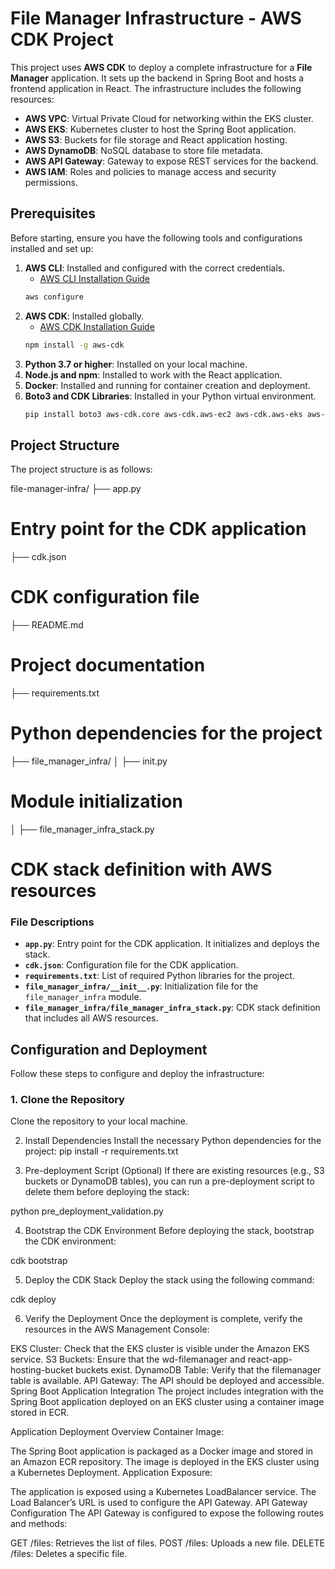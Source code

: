 # File Manager Infrastructure - AWS CDK Project

This project uses **AWS CDK** to deploy a complete infrastructure for a **File Manager** application. It sets up the backend in Spring Boot and hosts a frontend application in React. The infrastructure includes the following resources:

- **AWS VPC**: Virtual Private Cloud for networking within the EKS cluster.
- **AWS EKS**: Kubernetes cluster to host the Spring Boot application.
- **AWS S3**: Buckets for file storage and React application hosting.
- **AWS DynamoDB**: NoSQL database to store file metadata.
- **AWS API Gateway**: Gateway to expose REST services for the backend.
- **AWS IAM**: Roles and policies to manage access and security permissions.

## Prerequisites

Before starting, ensure you have the following tools and configurations installed and set up:

1. **AWS CLI**: Installed and configured with the correct credentials.
    - [AWS CLI Installation Guide](https://docs.aws.amazon.com/cli/latest/userguide/install-cliv2.html)
    ```bash
    aws configure
    ```
2. **AWS CDK**: Installed globally.
    - [AWS CDK Installation Guide](https://docs.aws.amazon.com/cdk/latest/guide/getting_started.html#setup)
    ```bash
    npm install -g aws-cdk
    ```
3. **Python 3.7 or higher**: Installed on your local machine.
4. **Node.js and npm**: Installed to work with the React application.
5. **Docker**: Installed and running for container creation and deployment.
6. **Boto3 and CDK Libraries**: Installed in your Python virtual environment.
    ```bash
    pip install boto3 aws-cdk.core aws-cdk.aws-ec2 aws-cdk.aws-eks aws-cdk.aws-apigateway aws-cdk.aws-dynamodb aws-cdk.aws-s3 aws-cdk.aws-iam
    ```

## Project Structure

The project structure is as follows:

file-manager-infra/ 
├── app.py 
# Entry point for the CDK application 
├── cdk.json 
# CDK configuration file 
├── README.md 
# Project documentation 
├── requirements.txt 
# Python dependencies for the project 
├── file_manager_infra/ 
│ ├── init.py 
# Module initialization 
│ ├── file_manager_infra_stack.py 
# CDK stack definition with AWS resources



### File Descriptions

- **`app.py`**: Entry point for the CDK application. It initializes and deploys the stack.
- **`cdk.json`**: Configuration file for the CDK application.
- **`requirements.txt`**: List of required Python libraries for the project.
- **`file_manager_infra/__init__.py`**: Initialization file for the `file_manager_infra` module.
- **`file_manager_infra/file_manager_infra_stack.py`**: CDK stack definition that includes all AWS resources.

## Configuration and Deployment

Follow these steps to configure and deploy the infrastructure:

### 1. Clone the Repository

Clone the repository to your local machine.


2. Install Dependencies
Install the necessary Python dependencies for the project:
pip install -r requirements.txt

3. Pre-deployment Script (Optional)
If there are existing resources (e.g., S3 buckets or DynamoDB tables), you can run a pre-deployment script to delete them before deploying the stack:

python pre_deployment_validation.py

4. Bootstrap the CDK Environment
Before deploying the stack, bootstrap the CDK environment:

cdk bootstrap

5. Deploy the CDK Stack
Deploy the stack using the following command:

cdk deploy


6. Verify the Deployment
Once the deployment is complete, verify the resources in the AWS Management Console:

EKS Cluster: Check that the EKS cluster is visible under the Amazon EKS service.
S3 Buckets: Ensure that the wd-filemanager and react-app-hosting-bucket buckets exist.
DynamoDB Table: Verify that the filemanager table is available.
API Gateway: The API should be deployed and accessible.
Spring Boot Application Integration
The project includes integration with the Spring Boot application deployed on an EKS cluster using a container image stored in ECR.

Application Deployment Overview
Container Image:

The Spring Boot application is packaged as a Docker image and stored in an Amazon ECR repository.
The image is deployed in the EKS cluster using a Kubernetes Deployment.
Application Exposure:

The application is exposed using a Kubernetes LoadBalancer service.
The Load Balancer’s URL is used to configure the API Gateway.
API Gateway Configuration
The API Gateway is configured to expose the following routes and methods:

GET /files: Retrieves the list of files.
POST /files: Uploads a new file.
DELETE /files: Deletes a specific file.


